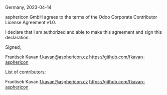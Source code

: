 Germany, 2023-04-14

asphericon GmbH agrees to the terms of the Odoo Corporate Contributor License
Agreement v1.0.

I declare that I am authorized and able to make this agreement and sign this
declaration.

Signed,

Frantisek Kavan <f.kavan@asphericon.cz> https://github.com/fkavan-asphericon

List of contributors:

Frantisek Kavan <f.kavan@asphericon.cz> https://github.com/fkavan-asphericon
